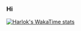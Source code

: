 ### Hi


<!-- **ramadhan-danker/ramadhan-danker** is a ✨ _special_ ✨ repository because its `README.md` (this file) appears on your GitHub profile. -->
<!-- 
Here are some ideas to get you started:

- 🔭 I’m currently working on ...
- 🌱 I’m currently learning ...
- 👯 I’m looking to collaborate on ...
- 🤔 I’m looking for help with ...
- 💬 Ask me about ...
- 📫 How to reach me: ...
- 😄 Pronouns: ...
- ⚡ Fun fact: ... -->
[![Harlok's WakaTime stats](https://github-readme-stats.vercel.app/api/wakatime?username=ramadhan01)](https://github.com/anuraghazra/github-readme-stats)


